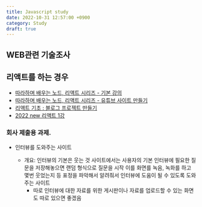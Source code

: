 ```yaml
---
title: Javascript study
date: 2022-10-31 12:57:00 +0900
category: Study
draft: true
---
```


## WEB관련 기술조사

## 리액트를 하는 경우

- [따라하며 배우는 노드, 리액트 시리즈 - 기본 강의](https://www.inflearn.com/course/%EB%94%B0%EB%9D%BC%ED%95%98%EB%A9%B0-%EB%B0%B0%EC%9A%B0%EB%8A%94-%EB%85%B8%EB%93%9C-%EB%A6%AC%EC%95%A1%ED%8A%B8-%EA%B8%B0%EB%B3%B8/dashboard)
- [따라하며 배우는 노드, 리액트 시리즈 - 유튜브 사이트 만들기](https://www.inflearn.com/course/%EB%94%B0%EB%9D%BC%ED%95%98%EB%A9%B0-%EB%B0%B0%EC%9A%B0%EB%8A%94-%EB%85%B8%EB%93%9C-%EB%A6%AC%EC%95%A1%ED%8A%B8-%EC%9C%A0%ED%8A%9C%EB%B8%8C-%EB%A7%8C%EB%93%A4%EA%B8%B0/dashboard)
- [리액트 기초 : 블로그 프로젝트 만들기](https://www.youtube.com/playlist?list=PLfLgtT94nNq1e6tr4sm2eH6ZZC2jcqGOy)
- [2022 new 리액트 1강](https://www.youtube.com/watch?v=00yJy7W0DQE&list=PLfLgtT94nNq0qTRunX9OEmUzQv4lI4pnP)

### 회사 제출용 과제.

- 인터뷰를 도와주는 사이트

  - 개요: 인터뷰의 기본은 웃는 것 사이트에서는 사용자의 기본 인터뷰에 필요한 질문을 저장해놓으면 랜덤 형식으로 질문을 시작 이를 화면를 녹음, 녹화를 하고 몇번 웃었는지 등 표정을 파악해서 알려줘서 인터뷰에 도움이 될 수 있도록 도와주는 사이트 
    - 따로 인터뷰에 대한 자료를 위한 게시판이나 자료를 업로드할 수 있는 화면도 따로 있으면 좋겠음

  